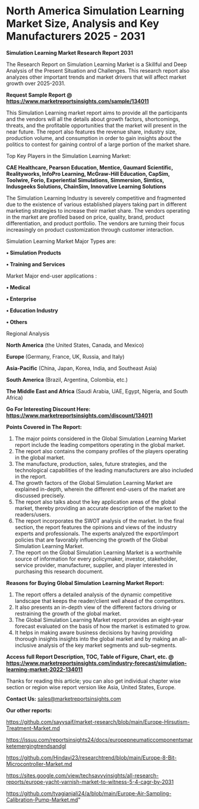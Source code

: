 # North America Simulation Learning Market Size, Analysis and Key Manufacturers 2025 - 2031

<strong>Simulation Learning Market Research Report 2031</strong>

The Research Report on Simulation Learning Market is a Skillful and Deep Analysis of the Present Situation and Challenges. This research report also analyzes other important trends and market drivers that will affect market growth over 2025-2031.

<strong>Request Sample Report @ <a href=https://www.marketreportsinsights.com/sample/134011>https://www.marketreportsinsights.com/sample/134011</a></strong>

This Simulation Learning market report aims to provide all the participants and the vendors will all the details about growth factors, shortcomings, threats, and the profitable opportunities that the market will present in the near future. The report also features the revenue share, industry size, production volume, and consumption in order to gain insights about the politics to contest for gaining control of a large portion of the market share.

Top Key Players in the Simulation Learning Market:

<strong>CAE Healthcare, Pearson Education, Mentice, Gaumard Scientific, Realityworks, InfoPro Learning, McGraw-Hill Education, CapSim, Toolwire, Forio, Experiential Simulations, Simmersion, Simtics, Indusgeeks Solutions, ChainSim, Innovative Learning Solutions</strong>

The Simulation Learning Industry is severely competitive and fragmented due to the existence of various established players taking part in different marketing strategies to increase their market share. The vendors operating in the market are profiled based on price, quality, brand, product differentiation, and product portfolio. The vendors are turning their focus increasingly on product customization through customer interaction.

Simulation Learning Market Major Types are:

<strong>• Simulation Products

• Training and Services</strong>

Market Major end-user applications :

<strong>• Medical

• Enterprise

• Education Industry

• Others</strong>

Regional Analysis

</u><strong><b>North America</b></strong> (the United States, Canada, and Mexico)

<strong><b>Europe </b></strong>(Germany, France, UK, Russia, and Italy)

<strong><b>Asia-Pacific</b></strong> (China, Japan, Korea, India, and Southeast Asia)

<strong><b>South America</b></strong> (Brazil, Argentina, Colombia, etc.)

<strong><b>The Middle East and Africa</b></strong> (Saudi Arabia, UAE, Egypt, Nigeria, and South Africa)

<strong>Go For Interesting Discount Here: <a href=https://www.marketreportsinsights.com/discount/134011>https://www.marketreportsinsights.com/discount/134011</a></strong>

<strong>Points Covered in The Report:</strong>
<ol>
  <li>The major points considered in the Global Simulation Learning Market report include the leading competitors operating in the global market.</li>
  <li>The report also contains the company profiles of the players operating in the global market.</li>
  <li>The manufacture, production, sales, future strategies, and the technological capabilities of the leading manufacturers are also included in the report.</li>
  <li>The growth factors of the Global Simulation Learning Market are explained in-depth, wherein the different end-users of the market are discussed precisely.</li>
  <li>The report also talks about the key application areas of the global market, thereby providing an accurate description of the market to the readers/users.</li>
  <li>The report incorporates the SWOT analysis of the market. In the final section, the report features the opinions and views of the industry experts and professionals. The experts analyzed the export/import policies that are favorably influencing the growth of the Global Simulation Learning Market.</li>
  <li>The report on the Global Simulation Learning Market is a worthwhile source of information for every policymaker, investor, stakeholder, service provider, manufacturer, supplier, and player interested in purchasing this research document.</li>
</ol>
<strong>Reasons for Buying Global Simulation Learning Market Report:</strong>

<ol>
  <li>The report offers a detailed analysis of the dynamic competitive landscape that keeps the reader/client well ahead of the competitors.</li>
  <li>It also presents an in-depth view of the different factors driving or restraining the growth of the global market.</li>
  <li>The Global Simulation Learning Market report provides an eight-year forecast evaluated on the basis of how the market is estimated to grow.</li>
  <li>It helps in making aware business decisions by having providing thorough insights insights into the global market and by making an all-inclusive analysis of the key market segments and sub-segments.</li>
</ol>
<strong>Access full Report Description, TOC, Table of Figure, Chart, etc. @ <a href=https://www.marketreportsinsights.com/industry-forecast/simulation-learning-market-2022-134011>https://www.marketreportsinsights.com/industry-forecast/simulation-learning-market-2022-134011</a></strong>


Thanks for reading this article; you can also get individual chapter wise section or region wise report version like Asia, United States, Europe.

<strong>Contact Us:</strong>
sales@marketreportsinsights.com

<strong>Our other reports:</strong>

<a href=https://github.com/sayysaif/market-research/blob/main/Europe-Hirsutism-Treatment-Market.md>https://github.com/sayysaif/market-research/blob/main/Europe-Hirsutism-Treatment-Market.md</a>

<a href=https://issuu.com/reportsinsights24/docs/europepneumaticcomponentsmarketemergingtrendsandgl>https://issuu.com/reportsinsights24/docs/europepneumaticcomponentsmarketemergingtrendsandgl</a>

<a href=https://github.com/Hindavi23/researchtrend/blob/main/Europe-8-Bit-Microcontroller-Market.md>https://github.com/Hindavi23/researchtrend/blob/main/Europe-8-Bit-Microcontroller-Market.md</a>

<a href=https://sites.google.com/view/techsavvyinsights/all-research-reports/europe-yacht-varnish-market-to-witness-5-4-cagr-by-2031>https://sites.google.com/view/techsavvyinsights/all-research-reports/europe-yacht-varnish-market-to-witness-5-4-cagr-by-2031</a>

<a href=https://github.com/tyagianjali24/a/blob/main/Europe-Air-Sampling-Calibration-Pump-Market.md>https://github.com/tyagianjali24/a/blob/main/Europe-Air-Sampling-Calibration-Pump-Market.md</a>"
